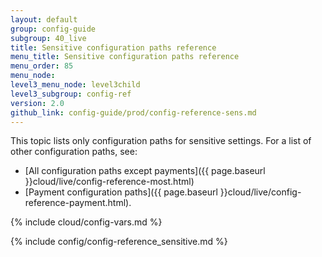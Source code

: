 ```yaml
---
layout: default
group: config-guide
subgroup: 40_live
title: Sensitive configuration paths reference
menu_title: Sensitive configuration paths reference
menu_order: 85
menu_node: 
level3_menu_node: level3child
level3_subgroup: config-ref
version: 2.0
github_link: config-guide/prod/config-reference-sens.md
---
```


This topic lists only configuration paths for sensitive settings. For a list of other configuration paths, see:

*	[All configuration paths except payments]({{ page.baseurl }}cloud/live/config-reference-most.html)
*	[Payment configuration paths]({{ page.baseurl }}cloud/live/config-reference-payment.html).

{% include cloud/config-vars.md %}

{% include config/config-reference_sensitive.md %}
 